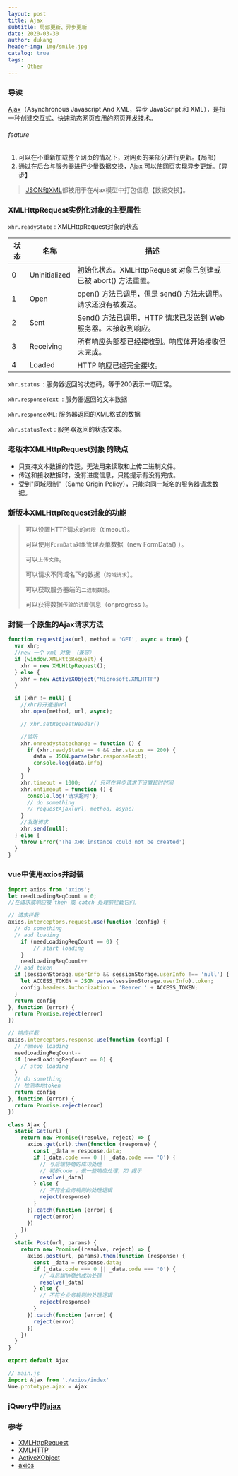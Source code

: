 ```yaml
---
layout: post
title: Ajax
subtitle: 局部更新、异步更新
date: 2020-03-30
author: dukang
header-img: img/smile.jpg
catalog: true
tags: 
    - Other
---
```


### 导读

[Ajax](https://developer.mozilla.org/zh-CN/docs/Web/Guide/AJAX)（Asynchronous  Javascript And XML，异步 JavaScript 和 XML），是指一种创建交互式、快速动态网页应用的网页开发技术。

###### feature

1. 可以在不重新加载整个网页的情况下，对网页的某部分进行更新。【局部】
2. 通过在后台与服务器进行少量数据交换，Ajax 可以使网页实现异步更新。【异步】

> [JSON和XML](http://dukangblog.top/2020/03/21/xml-json/)都被用于在Ajax模型中打包信息【数据交换】。

### XMLHttpRequest实例化对象的主要属性

`xhr.readyState` :	XMLHttpRequest对象的状态

| 状态   | 名称            | 描述                                       |
| ---- | ------------- | ---------------------------------------- |
| 0    | Uninitialized | 初始化状态。XMLHttpRequest 对象已创建或已被 abort() 方法重置。 |
| 1    | Open          | open() 方法已调用，但是 send() 方法未调用。请求还没有被发送。   |
| 2    | Sent          | Send() 方法已调用，HTTP 请求已发送到 Web 服务器。未接收到响应。 |
| 3    | Receiving     | 所有响应头部都已经接收到。响应体开始接收但未完成。                |
| 4    | Loaded        | HTTP 响应已经完全接收。                           |

`xhr.status `:   服务器返回的状态码，等于200表示一切正常。 

`xhr.responseText `:    服务器返回的文本数据

`xhr.responseXML`:    服务器返回的XML格式的数据

`xhr.statusText` :    服务器返回的状态文本。

### 老版本XMLHttpRequest对象 的缺点

- 只支持文本数据的传送，无法用来读取和上传二进制文件。
- 传送和接收数据时，没有进度信息，只能提示有没有完成。
- 受到"同域限制"（Same Origin Policy），只能向同一域名的服务器请求数据。

### 新版本XMLHttpRequest对象的功能

> 可以设置HTTP请求的`时限`（timeout）。
>
> 可以使用`FormData对象`管理表单数据（new FormData() ）。
>
> 可以`上传文件`。
>
> 可以请求不同域名下的数据（`跨域请求`）。
>
> 可以获取服务器端的`二进制数据`。
>
> 可以获得数据`传输的进度`信息（onprogress ）。

### 封装一个原生的Ajax请求方法

```js
function requestAjax(url, method = 'GET', async = true) {
  var xhr;
  //new 一个 xml 对象 （兼容）
  if (window.XMLHttpRequest) {
    xhr = new XMLHttpRequest();
  } else {
    xhr = new ActiveXObject("Microsoft.XMLHTTP")
  }

  if (xhr != null) {
    //xhr打开通道url
    xhr.open(method, url, async);

    // xhr.setRequestHeader()

    //监听
    xhr.onreadystatechange = function () {
      if (xhr.readyState == 4 && xhr.status == 200) {
        data = JSON.parse(xhr.responseText);
        console.log(data.info)
      }
    }
    xhr.timeout = 1000;   // 只可在异步请求下设置超时时间
    xhr.ontimeout = function () {
      console.log('请求超时');
      // do something
      // requestAjax(url, method, async)
    }
    //发送请求
    xhr.send(null);
  } else {
    throw Error('The XHR instance could not be created')
  }
}
```

### vue中使用axios并封装

```js
import axios from 'axios';
let needLoadingReqCount = 0;
//在请求或响应被 then 或 catch 处理前拦截它们。

// 请求拦截
axios.interceptors.request.use(function (config) {
  // do something
  // add loading
    if (needLoadingReqCount == 0) {
        // start loading 
    }
    needLoadingReqCount++
  // add token
  if (sessionStorage.userInfo && sessionStorage.userInfo !== 'null') {
    let ACCESS_TOKEN = JSON.parse(sessionStorage.userInfo).token;
    config.headers.Authorization = 'Bearer ' + ACCESS_TOKEN;
  }
  return config
}, function (error) {
  return Promise.reject(error)
})

// 响应拦截
axios.interceptors.response.use(function (config) {
  // remove loading
  needLoadingReqCount--
  if (needLoadingReqCount == 0) {
    // stop loading
  }
  // do something
  // 检测本地token
  return config
}, function (error) {
  return Promise.reject(error)
})

class Ajax {
  static Get(url) {
    return new Promise((resolve, reject) => {
      axios.get(url).then(function (response) {
        const _data = response.data;
        if (_data.code === 0 || _data.code === '0') {
          // 与后端协商的成功处理
          // 判断code ，做一些响应处理，如 提示
          resolve(_data)
        } else {
          // 不符合业务规则的处理逻辑
          reject(response)
        }
      }).catch(function (error) {
        reject(error)
      })
    })
  }
  static Post(url, params) {
    return new Promise((resolve, reject) => {
      axios.post(url, params).then(function (response) {
        const _data = response.data;
        if (_data.code === 0 || _data.code === '0') {
          // 与后端协商的成功处理
          resolve(_data)
        } else {
          // 不符合业务规则的处理逻辑
          reject(response)
        }
      }).catch(function (error) {
        reject(error)
      })
    })
  }
}

export default Ajax
```

```js
// main.js
import Ajax from './axios/index'
Vue.prototype.ajax = Ajax
```

### jQuery中的[ajax](https://www.jquery123.com/category/ajax/)

### 参考

- [XMLHttpRequest](https://developer.mozilla.org/zh-CN/docs/Web/API/XMLHttpRequest)
- [XMLHTTP](https://blog.csdn.net/s1070/article/details/52088590)
- [ActiveXObject](https://developer.mozilla.org/zh-CN/docs/Web/JavaScript/Microsoft_Extensions/ActiveXObject)
- [axios]()